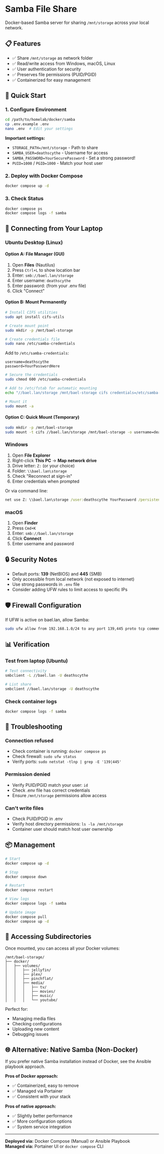# Samba File Share

Docker-based Samba server for sharing `/mnt/storage` across your local network.

## 📋 Features

- ✅ Share `/mnt/storage` as network folder
- ✅ Read/write access from Windows, macOS, Linux
- ✅ User authentication for security
- ✅ Preserves file permissions (PUID/PGID)
- ✅ Containerized for easy management

## 🚀 Quick Start

### 1. Configure Environment

```bash
cd /path/to/homelab/docker/samba
cp .env.example .env
nano .env  # Edit your settings
```

**Important settings:**
- `STORAGE_PATH=/mnt/storage` - Path to share
- `SAMBA_USER=deathscythe` - Username for access
- `SAMBA_PASSWORD=YourSecurePassword` - Set a strong password!
- `PUID=1000` / `PGID=1000` - Match your host user

### 2. Deploy with Docker Compose

```bash
docker compose up -d
```

### 3. Check Status

```bash
docker compose ps
docker compose logs -f samba
```

## 🔌 Connecting from Your Laptop

### Ubuntu Desktop (Linux)

#### Option A: File Manager (GUI)
1. Open **Files** (Nautilus)
2. Press `Ctrl+L` to show location bar
3. Enter: `smb://bael.lan/storage`
4. Enter username: `deathscythe`
5. Enter password: (from your .env file)
6. Click "Connect"

#### Option B: Mount Permanently
```bash
# Install CIFS utilities
sudo apt install cifs-utils

# Create mount point
sudo mkdir -p /mnt/bael-storage

# Create credentials file
sudo nano /etc/samba-credentials
```

Add to `/etc/samba-credentials`:
```
username=deathscythe
password=YourPasswordHere
```

```bash
# Secure the credentials
sudo chmod 600 /etc/samba-credentials

# Add to /etc/fstab for automatic mounting
echo "//bael.lan/storage /mnt/bael-storage cifs credentials=/etc/samba-credentials,uid=1000,gid=1000,file_mode=0775,dir_mode=0775 0 0" | sudo tee -a /etc/fstab

# Mount it
sudo mount -a
```

#### Option C: Quick Mount (Temporary)
```bash
sudo mkdir -p /mnt/bael-storage
sudo mount -t cifs //bael.lan/storage /mnt/bael-storage -o username=deathscythe,password=YourPassword,uid=1000,gid=1000
```

### Windows

1. Open **File Explorer**
2. Right-click **This PC** → **Map network drive**
3. Drive letter: `Z:` (or your choice)
4. Folder: `\\bael.lan\storage`
5. Check "Reconnect at sign-in"
6. Enter credentials when prompted

Or via command line:
```cmd
net use Z: \\bael.lan\storage /user:deathscythe YourPassword /persistent:yes
```

### macOS

1. Open **Finder**
2. Press `Cmd+K`
3. Enter: `smb://bael.lan/storage`
4. Click **Connect**
5. Enter username and password

## 🔒 Security Notes

- Default ports: **139** (NetBIOS) and **445** (SMB)
- Only accessible from local network (not exposed to internet)
- Use strong passwords in `.env` file
- Consider adding UFW rules to limit access to specific IPs

## 🛡️ Firewall Configuration

If UFW is active on bael.lan, allow Samba:

```bash
sudo ufw allow from 192.168.1.0/24 to any port 139,445 proto tcp comment 'Samba from local network'
```

## 📊 Verification

### Test from laptop (Ubuntu)
```bash
# Test connectivity
smbclient -L //bael.lan -U deathscythe

# List share
smbclient //bael.lan/storage -U deathscythe
```

### Check container logs
```bash
docker compose logs -f samba
```

## 🔧 Troubleshooting

### Connection refused
- Check container is running: `docker compose ps`
- Check firewall: `sudo ufw status`
- Verify ports: `sudo netstat -tlnp | grep -E '139|445'`

### Permission denied
- Verify PUID/PGID match your user: `id`
- Check .env file has correct credentials
- Ensure `/mnt/storage` permissions allow access

### Can't write files
- Check PUID/PGID in .env
- Verify host directory permissions: `ls -la /mnt/storage`
- Container user should match host user ownership

## 📦 Management

```bash
# Start
docker compose up -d

# Stop
docker compose down

# Restart
docker compose restart

# View logs
docker compose logs -f samba

# Update image
docker compose pull
docker compose up -d
```

## 🎯 Accessing Subdirectories

Once mounted, you can access all your Docker volumes:

```
/mnt/bael-storage/
├── docker/
│   ├── volumes/
│   │   ├── jellyfin/
│   │   ├── plex/
│   │   ├── pinchflat/
│   │   ├── media/
│   │   │   ├── tv/
│   │   │   ├── movies/
│   │   │   ├── music/
│   │   │   └── youtube/
```

Perfect for:
- Managing media files
- Checking configurations
- Uploading new content
- Debugging issues

## 🌐 Alternative: Native Samba (Non-Docker)

If you prefer native Samba installation instead of Docker, see the Ansible playbook approach.

**Pros of Docker approach:**
- ✅ Containerized, easy to remove
- ✅ Managed via Portainer
- ✅ Consistent with your stack

**Pros of native approach:**
- ✅ Slightly better performance
- ✅ More configuration options
- ✅ System service integration

---

**Deployed via:** Docker Compose (Manual) or Ansible Playbook  
**Managed via:** Portainer UI or `docker compose` CLI
